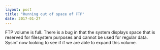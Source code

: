 ```yaml
---
layout: post
title: "Running out of space of FTP"
date: 2017-01-27
---
```


FTP volume is full. There is a bug in that the system displays space that is reserved for filesystem purposes and cannot be used for regular data. Sysinf now looking to see if if we are able to expand this volume. 

